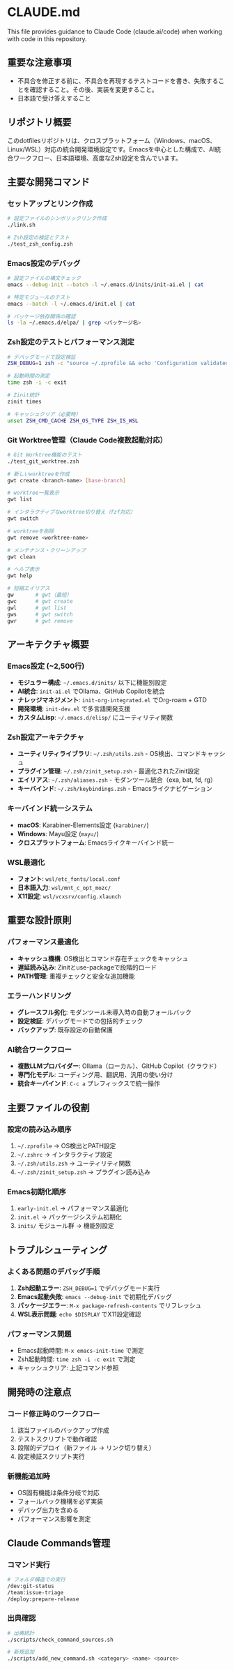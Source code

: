# CLAUDE.md

This file provides guidance to Claude Code (claude.ai/code) when working with code in this repository.

## 重要な注意事項

- 不具合を修正する前に、不具合を再現するテストコードを書き、失敗することを確認すること。その後、実装を変更すること。
- 日本語で受け答えすること

## リポジトリ概要

このdotfilesリポジトリは、クロスプラットフォーム（Windows、macOS、Linux/WSL）対応の統合開発環境設定です。Emacsを中心とした構成で、AI統合ワークフロー、日本語環境、高度なZsh設定を含んでいます。

## 主要な開発コマンド

### セットアップとリンク作成
```bash
# 設定ファイルのシンボリックリンク作成
./link.sh

# Zsh設定の検証とテスト
./test_zsh_config.zsh
```

### Emacs設定のデバッグ
```bash
# 設定ファイルの構文チェック
emacs --debug-init --batch -l ~/.emacs.d/inits/init-ai.el | cat

# 特定モジュールのテスト
emacs --batch -l ~/.emacs.d/init.el | cat

# パッケージ依存関係の確認
ls -la ~/.emacs.d/elpa/ | grep <パッケージ名>
```

### Zsh設定のテストとパフォーマンス測定
```bash
# デバッグモードで設定検証
ZSH_DEBUG=1 zsh -c "source ~/.zprofile && echo 'Configuration validated'"

# 起動時間の測定
time zsh -i -c exit

# Zinit統計
zinit times

# キャッシュクリア（必要時）
unset ZSH_CMD_CACHE ZSH_OS_TYPE ZSH_IS_WSL
```

### Git Worktree管理（Claude Code複数起動対応）
```bash
# Git Worktree機能のテスト
./test_git_worktree.zsh

# 新しいworktreeを作成
gwt create <branch-name> [base-branch]

# worktree一覧表示
gwt list

# インタラクティブなworktree切り替え（fzf対応）
gwt switch

# worktreeを削除
gwt remove <worktree-name>

# メンテナンス・クリーンアップ
gwt clean

# ヘルプ表示
gwt help

# 短縮エイリアス
gw       # gwt（最短）
gwc      # gwt create
gwl      # gwt list  
gws      # gwt switch
gwr      # gwt remove
```

## アーキテクチャ概要

### Emacs設定 (~2,500行)
- **モジュラー構成**: `~/.emacs.d/inits/` 以下に機能別設定
- **AI統合**: `init-ai.el` でOllama、GitHub Copilotを統合
- **ナレッジマネジメント**: `init-org-integrated.el` でOrg-roam + GTD
- **開発環境**: `init-dev.el` で多言語開発支援
- **カスタムLisp**: `~/.emacs.d/elisp/` にユーティリティ関数

### Zsh設定アーキテクチャ
- **ユーティリティライブラリ**: `~/.zsh/utils.zsh` - OS検出、コマンドキャッシュ
- **プラグイン管理**: `~/.zsh/zinit_setup.zsh` - 最適化されたZinit設定
- **エイリアス**: `~/.zsh/aliases.zsh` - モダンツール統合（exa, bat, fd, rg）
- **キーバインド**: `~/.zsh/keybindings.zsh` - Emacsライクナビゲーション

### キーバインド統一システム
- **macOS**: Karabiner-Elements設定 (`karabiner/`)
- **Windows**: Mayu設定 (`mayu/`)
- **クロスプラットフォーム**: Emacsライクキーバインド統一

### WSL最適化
- **フォント**: `wsl/etc_fonts/local.conf`
- **日本語入力**: `wsl/mnt_c_opt_mozc/`
- **X11設定**: `wsl/vcxsrv/config.xlaunch`

## 重要な設計原則

### パフォーマンス最適化
- **キャッシュ機構**: OS検出とコマンド存在チェックをキャッシュ
- **遅延読み込み**: Zinitとuse-packageで段階的ロード
- **PATH管理**: 重複チェックと安全な追加機能

### エラーハンドリング
- **グレースフル劣化**: モダンツール未導入時の自動フォールバック
- **設定検証**: デバッグモードでの包括的チェック
- **バックアップ**: 既存設定の自動保護

### AI統合ワークフロー
- **複数LLMプロバイダー**: Ollama（ローカル）、GitHub Copilot（クラウド）
- **専門化モデル**: コーディング用、翻訳用、汎用の使い分け
- **統合キーバインド**: `C-c a` プレフィックスで統一操作

## 主要ファイルの役割

### 設定の読み込み順序
1. `~/.zprofile` → OS検出とPATH設定
2. `~/.zshrc` → インタラクティブ設定
3. `~/.zsh/utils.zsh` → ユーティリティ関数
4. `~/.zsh/zinit_setup.zsh` → プラグイン読み込み

### Emacs初期化順序
1. `early-init.el` → パフォーマンス最適化
2. `init.el` → パッケージシステム初期化
3. `inits/` モジュール群 → 機能別設定

## トラブルシューティング

### よくある問題のデバッグ手順
1. **Zsh起動エラー**: `ZSH_DEBUG=1` でデバッグモード実行
2. **Emacs起動失敗**: `emacs --debug-init` で初期化デバッグ
3. **パッケージエラー**: `M-x package-refresh-contents` でリフレッシュ
4. **WSL表示問題**: `echo $DISPLAY` でX11設定確認

### パフォーマンス問題
- Emacs起動時間: `M-x emacs-init-time` で測定
- Zsh起動時間: `time zsh -i -c exit` で測定
- キャッシュクリア: 上記コマンド参照

## 開発時の注意点

### コード修正時のワークフロー
1. 該当ファイルのバックアップ作成
2. テストスクリプトで動作確認
3. 段階的デプロイ（新ファイル → リンク切り替え）
4. 設定検証スクリプト実行

### 新機能追加時
- OS固有機能は条件分岐で対応
- フォールバック機構を必ず実装
- デバッグ出力を含める
- パフォーマンス影響を測定

## Claude Commands管理

### コマンド実行
```bash
# フォルダ構造での実行
/dev:git-status
/team:issue-triage
/deploy:prepare-release
```

### 出典確認
```bash
# 出典統計
./scripts/check_command_sources.sh

# 新規追加
./scripts/add_new_command.sh <category> <name> <source>
```